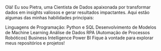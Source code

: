 Olá! Eu sou Pietra, uma Cientista de Dados apaixonada por transformar dados em insights valiosos e gerar resultados impactantes. 
Aqui estão algumas das minhas habilidades principais:

Linguagens de Programação: Python e SQL
Desenvolvimento de Modelos de Machine Learning
Análise de Dados
RPA (Automação de Processos Robóticos)
Business Intelligence
Power BI
Fique à vontade para explorar meus repositórios e projetos!

